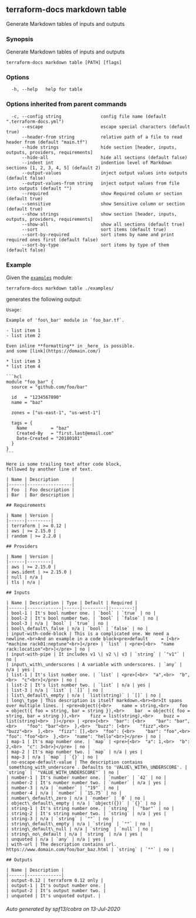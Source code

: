 ## terraform-docs markdown table

Generate Markdown tables of inputs and outputs

### Synopsis

Generate Markdown tables of inputs and outputs

```
terraform-docs markdown table [PATH] [flags]
```

### Options

```
  -h, --help   help for table
```

### Options inherited from parent commands

```
  -c, --config string               config file name (default ".terraform-docs.yml")
      --escape                      escape special characters (default true)
      --header-from string          relative path of a file to read header from (default "main.tf")
      --hide strings                hide section [header, inputs, outputs, providers, requirements]
      --hide-all                    hide all sections (default false)
      --indent int                  indention level of Markdown sections [1, 2, 3, 4, 5] (default 2)
      --output-values               inject output values into outputs (default false)
      --output-values-from string   inject output values from file into outputs (default "")
      --required                    show Required column or section (default true)
      --sensitive                   show Sensitive column or section (default true)
      --show strings                show section [header, inputs, outputs, providers, requirements]
      --show-all                    show all sections (default true)
      --sort                        sort items (default true)
      --sort-by-required            sort items by name and print required ones first (default false)
      --sort-by-type                sort items by type of them (default false)
```

### Example

Given the [`examples`](/examples/) module:

```shell
terraform-docs markdown table ./examples/
```

generates the following output:

    Usage:

    Example of 'foo\_bar' module in `foo_bar.tf`.

    - list item 1
    - list item 2

    Even inline **formatting** in _here_ is possible.  
    and some [link](https://domain.com/)

    * list item 3
    * list item 4

    ```hcl
    module "foo_bar" {
      source = "github.com/foo/bar"

      id   = "1234567890"
      name = "baz"

      zones = ["us-east-1", "us-west-1"]

      tags = {
        Name         = "baz"
        Created-By   = "first.last@email.com"
        Date-Created = "20180101"
      }
    }
    ```

    Here is some trailing text after code block,  
    followed by another line of text.

    | Name | Description     |
    |------|-----------------|
    | Foo  | Foo description |
    | Bar  | Bar description |

    ## Requirements

    | Name | Version |
    |------|---------|
    | terraform | >= 0.12 |
    | aws | >= 2.15.0 |
    | random | >= 2.2.0 |

    ## Providers

    | Name | Version |
    |------|---------|
    | aws | >= 2.15.0 |
    | aws.ident | >= 2.15.0 |
    | null | n/a |
    | tls | n/a |

    ## Inputs

    | Name | Description | Type | Default | Required |
    |------|-------------|------|---------|:--------:|
    | bool-1 | It's bool number one. | `bool` | `true` | no |
    | bool-2 | It's bool number two. | `bool` | `false` | no |
    | bool-3 | n/a | `bool` | `true` | no |
    | bool\_default\_false | n/a | `bool` | `false` | no |
    | input-with-code-block | This is a complicated one. We need a newline.<br>And an example in a code block<pre>default     = [<br>  "machine rack01:neptune"<br>]</pre> | `list` | <pre>[<br>  "name rack:location"<br>]</pre> | no |
    | input-with-pipe | It includes v1 \| v2 \| v3 | `string` | `"v1"` | no |
    | input\_with\_underscores | A variable with underscores. | `any` | n/a | yes |
    | list-1 | It's list number one. | `list` | <pre>[<br>  "a",<br>  "b",<br>  "c"<br>]</pre> | no |
    | list-2 | It's list number two. | `list` | n/a | yes |
    | list-3 | n/a | `list` | `[]` | no |
    | list\_default\_empty | n/a | `list(string)` | `[]` | no |
    | long\_type | This description is itself markdown.<br><br>It spans over multiple lines. | <pre>object({<br>    name = string,<br>    foo  = object({ foo = string, bar = string }),<br>    bar  = object({ foo = string, bar = string }),<br>    fizz = list(string),<br>    buzz = list(string)<br>  })</pre> | <pre>{<br>  "bar": {<br>    "bar": "bar",<br>    "foo": "bar"<br>  },<br>  "buzz": [<br>    "fizz",<br>    "buzz"<br>  ],<br>  "fizz": [],<br>  "foo": {<br>    "bar": "foo",<br>    "foo": "foo"<br>  },<br>  "name": "hello"<br>}</pre> | no |
    | map-1 | It's map number one. | `map` | <pre>{<br>  "a": 1,<br>  "b": 2,<br>  "c": 3<br>}</pre> | no |
    | map-2 | It's map number two. | `map` | n/a | yes |
    | map-3 | n/a | `map` | `{}` | no |
    | no-escape-default-value | The description contains `something_with_underscore`. Defaults to 'VALUE\_WITH\_UNDERSCORE'. | `string` | `"VALUE_WITH_UNDERSCORE"` | no |
    | number-1 | It's number number one. | `number` | `42` | no |
    | number-2 | It's number number two. | `number` | n/a | yes |
    | number-3 | n/a | `number` | `"19"` | no |
    | number-4 | n/a | `number` | `15.75` | no |
    | number\_default\_zero | n/a | `number` | `0` | no |
    | object\_default\_empty | n/a | `object({})` | `{}` | no |
    | string-1 | It's string number one. | `string` | `"bar"` | no |
    | string-2 | It's string number two. | `string` | n/a | yes |
    | string-3 | n/a | `string` | `""` | no |
    | string\_default\_empty | n/a | `string` | `""` | no |
    | string\_default\_null | n/a | `string` | `null` | no |
    | string\_no\_default | n/a | `string` | n/a | yes |
    | unquoted | n/a | `any` | n/a | yes |
    | with-url | The description contains url. https://www.domain.com/foo/bar_baz.html | `string` | `""` | no |

    ## Outputs

    | Name | Description |
    |------|-------------|
    | output-0.12 | terraform 0.12 only |
    | output-1 | It's output number one. |
    | output-2 | It's output number two. |
    | unquoted | It's unquoted output. |



###### Auto generated by spf13/cobra on 13-Jul-2020

